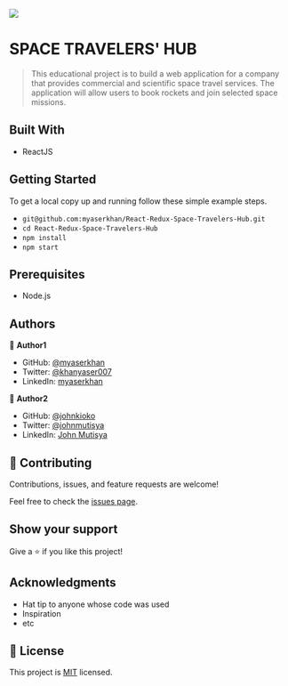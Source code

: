 ![](https://img.shields.io/badge/Microverse-blueviolet)

# SPACE TRAVELERS' HUB

> This educational project is to build a web application for a company that provides commercial and scientific space travel services. The application will allow users to book rockets and join selected space missions.


## Built With

- ReactJS

## Getting Started

To get a local copy up and running follow these simple example steps.

- `git@github.com:myaserkhan/React-Redux-Space-Travelers-Hub.git`
- `cd React-Redux-Space-Travelers-Hub`
- `npm install`
- `npm start`

## Prerequisites

- Node.js

## Authors

👤 **Author1**

- GitHub: [@myaserkhan](https://github.com/githubhandle)
- Twitter: [@khanyaser007](https://twitter.com/twitterhandle)
- LinkedIn: [myaserkhan](https://linkedin.com/in/linkedinhandle)

👤 **Author2**

- GitHub: [@johnkioko](https://github.com/githubhandle)
- Twitter: [@johnmutisya](https://twitter.com/twitterhandle)
- LinkedIn: [John Mutisya](https://linkedin.com/in/linkedinhandle)

## 🤝 Contributing

Contributions, issues, and feature requests are welcome!

Feel free to check the [issues page](../../issues/).

## Show your support

Give a ⭐️ if you like this project!

## Acknowledgments

- Hat tip to anyone whose code was used
- Inspiration
- etc

## 📝 License

This project is [MIT](./LICENSE) licensed.
